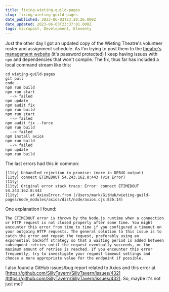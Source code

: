 ```yaml
---
title: fixing-wieting-guild-pages
slug: fixing-wieting-guild-pages
date_published: 2023-06-03T23:20:26.000Z
date_updated: 2023-06-03T23:37:01.000Z
tags: micropost, Development, Eleventy
---
```


Just the other day I got an updated copy of the Wieting Theatre's volunteer roster and assignment schedule.  As I'm trying to post them to the [theatre's management website](https://wieting-guild.tamatoledo.com) (it's password protected) I keep having issues with `npm` and dependencies that won't compile.  The fix, thus far has included a local command stream like this:

    cd wieting-guild-pages
    git pull
    code .
    npm run build
    npm run start 
      --> failed
    npm update
    npm audit fix
    npm run build
    npm run start
      --> failed
    npm audit fix --force
    npm run build
      --> failed
    npm install axios
    npm run build
      --> failed
    npm update
    npm run build
    

The last errors had this in common:

    [11ty] Unhandled rejection in promise: (more in DEBUG output)
    [11ty] connect ETIMEDOUT 54.243.162.8:443 (via Error)
    [11ty] 
    [11ty] Original error stack trace: Error: connect ETIMEDOUT 54.243.162.8:443
    [11ty]     at AxiosError.from (/Users/mark/GitHub/wieting-guild-pages/node_modules/axios/dist/node/axios.cjs:836:14)
    

One explanation I found:

    The ETIMEDOUT error is thrown by the Node.js runtime when a connection or HTTP request is not closed properly after some time. You might encounter this error from time to time if you configured a timeout on your outgoing HTTP requests. The general solution to this issue is to catch the error and repeat the request, preferably using an exponential backoff strategy so that a waiting period is added between subsequent retries until the request eventually succeeds, or the maximum amount of retries is reached. If you encounter this error frequently, try to investigate your request timeout settings and choose a more appropriate value for the endpoint if possible.
    

I also found a GitHub issues/bug report related to Axios and this error at [https://github.com/SillyTavern/SillyTavern/issues/432](https://github.com/SillyTavern/SillyTavern/issues/432).  So, maybe it's not just me?
